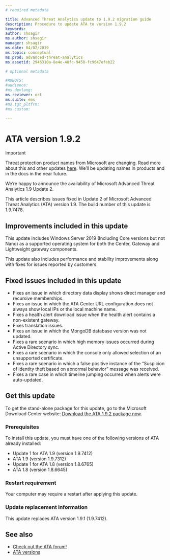 ```yaml
---
# required metadata

title: Advanced Threat Analytics update to 1.9.2 migration guide
description: Procedure to update ATA to version 1.9.2
keywords:
author: shsagir
ms.author: shsagir
manager: shsagir
ms.date: 04/02/2019
ms.topic: conceptual
ms.prod: advanced-threat-analytics
ms.assetid: 2946310a-8e4e-48fc-9450-fc9647efeb22

# optional metadata

#ROBOTS:
#audience:
#ms.devlang:
ms.reviewer: ort
ms.suite: ems
#ms.tgt_pltfrm:
#ms.custom:

---
```


# ATA version 1.9.2

> [!IMPORTANT]
> Threat protection product names from Microsoft are changing. Read more about this and other updates [here](https://www.microsoft.com/security/blog/?p=91813).  We’ll be updating names in products and in the docs in the near future.


We’re happy to announce the availability of Microsoft Advanced Threat Analytics 1.9 Update 2.

This article describes issues fixed in Update 2 of Microsoft Advanced Threat Analytics (ATA) version 1.9. The build number of this update is 1.9.7478.

## Improvements included in this update

This update includes Windows Server 2019 (Including Core versions but not Nano) as a supported operating system for both the Center, Gateway and Lightweight gateway components.

This update also includes performance and stability improvements along with fixes for issues reported by customers.

## Fixed issues included in this update

- Fixes an issue in which directory data display shows direct manager and recursive memberships.
- Fixes an issue in which the ATA Center URL configuration does not always show local IPs or the local machine name.
- Fixes a health alert download issue when the health alert contains a non-existent gateway.
- Fixes translation issues.
- Fixes an issue in which the MongoDB database version was not updated.
- Fixes a rare scenario in which high memory issues occurred during Active Directory sync.
- Fixes a rare scenario in which the console only allowed selection of an unsupported certificate.
- Fixes a rare scenario in which a false positive instance of the “Suspicion of identity theft based on abnormal behavior” message was received.
- Fixes a rare case in which timeline jumping occurred when alerts were auto-updated.

## Get this update

To get the stand-alone package for this update, go to the Microsoft Download Center website:
[Download the ATA 1.9.2 package now](https://www.microsoft.com/en-us/download/details.aspx?id=56725).

### Prerequisites

To install this update, you must have one of the following versions of ATA already installed: 
- Update 1 for ATA 1.9 (version 1.9.7412)
- ATA 1.9 (version 1.9.7312)
- Update 1 for ATA 1.8 (version 1.8.6765)
- ATA 1.8 (version 1.8.6645)

### Restart requirement

Your computer may require a restart after applying this update.

### Update replacement information

This update replaces ATA version 1.9.1 (1.9.7412).


## See also

- [Check out the ATA forum!](https://social.technet.microsoft.com/Forums/security/home?forum=mata)
- [ATA versions](ata-versions.md)